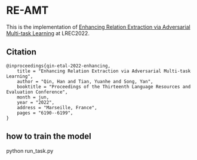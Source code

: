 # RE-AMT

This is the implementation of [Enhancing Relation Extraction via Adversarial Multi-task Learning](https://aclanthology.org/2022.lrec-1.666/) at LREC2022.

## Citation

```
@inproceedings{qin-etal-2022-enhancing,
    title = "Enhancing Relation Extraction via Adversarial Multi-task Learning",
    author = "Qin, Han and Tian, Yuanhe and Song, Yan",
    booktitle = "Proceedings of the Thirteenth Language Resources and Evaluation Conference",
    month = jun,
    year = "2022",
    address = "Marseille, France",
    pages = "6190--6199",
}
```

## how to train the model

python run_task.py
